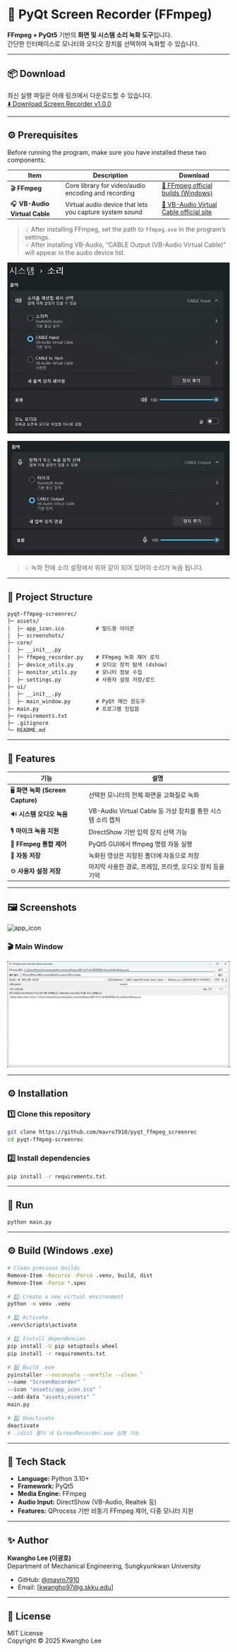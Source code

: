 # 🎥 PyQt Screen Recorder (FFmpeg)

**FFmpeg + PyQt5** 기반의 **화면 및 시스템 소리 녹화 도구**입니다.  
간단한 인터페이스로 모니터와 오디오 장치를 선택하여 녹화할 수 있습니다.

---

## 📦 Download  
최신 실행 파일은 아래 링크에서 다운로드할 수 있습니다.  
[⬇️ Download Screen Recorder v1.0.0](https://github.com/mavro7910/pyqt_ffmpeg_screenrec/releases/latest)

---

## ⚙️ Prerequisites

Before running the program, make sure you have installed these two components:


| Item | Description | Download |
|------|--------------|-----------|
| 🎬 **FFmpeg** | Core library for video/audio encoding and recording | [🔗 FFmpeg official builds (Windows)](https://www.gyan.dev/ffmpeg/builds/) |
| 🎧 **VB-Audio Virtual Cable** | Virtual audio device that lets you capture system sound | [🔗 VB-Audio Virtual Cable official site](https://vb-audio.com/Cable/) |

> 💡 After installing FFmpeg, set the path to `ffmpeg.exe` in the program’s settings.  
> 💡 After installing VB-Audio, “CABLE Output (VB-Audio Virtual Cable)” will appear in the audio device list.


![소리 설정 1](./assets/screenshots/how_to_use_output.jpg)

![소리 설정 2](./assets/screenshots/how_to_use_input.jpg)


> 💡 녹화 전에 소리 설정에서 위와 같이 되어 있어야 소리가 녹음 됩니다.
---

## 📁 Project Structure

```
pyqt-ffmpeg-screenrec/
├─ assets/
│  ├─ app_icon.ico          # 빌드용 아이콘
│  ├─ screenshots/
├─ core/
│  ├─ __init__.py
│  ├─ ffmpeg_recorder.py    # FFmpeg 녹화 제어 로직
│  ├─ device_utils.py       # 오디오 장치 탐색 (dshow)
│  ├─ monitor_utils.py      # 모니터 정보 수집
│  ├─ settings.py           # 사용자 설정 저장/로드
├─ ui/
│  ├─ __init__.py
│  ├─ main_window.py        # PyQt 메인 윈도우
├─ main.py                  # 프로그램 진입점
├─ requirements.txt
├─ .gitignore
└─ README.md
```

---

## 📌 Features

| 기능 | 설명 |
|------|------|
| 🖥️ **화면 녹화 (Screen Capture)** | 선택한 모니터의 전체 화면을 고화질로 녹화 |
| 🔊 **시스템 오디오 녹음** | VB-Audio Virtual Cable 등 가상 장치를 통한 시스템 소리 캡처 |
| 🎙️ **마이크 녹음 지원** | DirectShow 기반 입력 장치 선택 가능 |
| 🧰 **FFmpeg 통합 제어** | PyQt5 GUI에서 ffmpeg 명령 자동 실행 |
| 💾 **자동 저장** | 녹화된 영상은 지정된 폴더에 자동으로 저장 |
| ⚙️ **사용자 설정 저장** | 마지막 사용한 경로, 프레임, 프리셋, 오디오 장치 등을 기억 |

---

## 🖼️ Screenshots

![app_icon](./assets/app_icon.ico)

### 🎬 Main Window
![app_screenshot](./assets/screenshots/main_ui_example.jpg)

---

## ⚙️ Installation

### 1️⃣ Clone this repository
```bash
git clone https://github.com/mavro7910/pyqt_ffmpeg_screenrec
cd pyqt-ffmpeg-screenrec
```

### 2️⃣ Install dependencies
```bash
pip install -r requirements.txt
```

---

## 🚀 Run
```bash
python main.py
```

---

## ⚙️ Build (Windows .exe)

```bash
# Clean previous builds
Remove-Item -Recurse -Force .venv, build, dist
Remove-Item -Force *.spec
```

```bash
# 1️⃣ Create a new virtual environment
python -m venv .venv
```

```bash
# 2️⃣ Activate
.venv\Scripts\activate
```

```bash
# 3️⃣ Install dependencies
pip install -U pip setuptools wheel
pip install -r requirements.txt
```

```bash
# 4️⃣ Build .exe
pyinstaller --noconsole --onefile --clean `
--name "ScreenRecorder" `
--icon "assets/app_icon.ico" `
--add-data "assets;assets" `
main.py
```

```bash
# 5️⃣ Deactivate
deactivate
# ./dist 폴더 내 ScreenRecorder.exe 실행 가능
```

---

## 🧠 Tech Stack
- **Language:** Python 3.10+
- **Framework:** PyQt5
- **Media Engine:** FFmpeg
- **Audio Input:** DirectShow (VB-Audio, Realtek 등)
- **Features:** QProcess 기반 비동기 FFmpeg 제어, 다중 모니터 지원

---

## ✨ Author  
**Kwangho Lee (이광호)**  
Department of Mechanical Engineering, Sungkyunkwan University  

- GitHub: [@mavro7910](https://github.com/mavro7910)  
- Email: [kwangho97@g.skku.edu]

---

## 📜 License
MIT License  
Copyright © 2025 Kwangho Lee